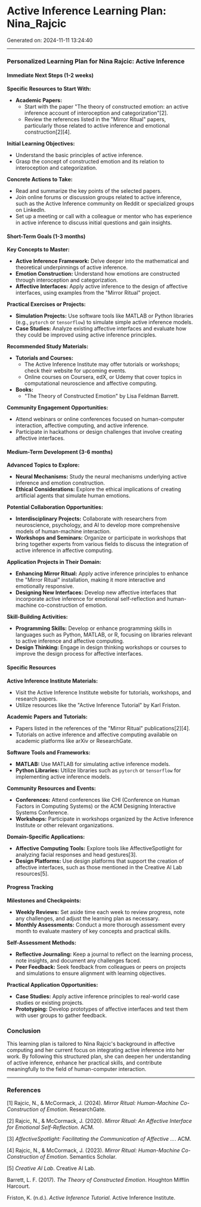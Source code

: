 # Active Inference Learning Plan: Nina_Rajcic

Generated on: 2024-11-11 13:24:40

---

### Personalized Learning Plan for Nina Rajcic: Active Inference

#### Immediate Next Steps (1-2 weeks)

**Specific Resources to Start With:**
- **Academic Papers:**
  - Start with the paper "The theory of constructed emotion: an active inference account of interoception and categorization"[2].
  - Review the references listed in the "Mirror Ritual" papers, particularly those related to active inference and emotional construction[2][4].

**Initial Learning Objectives:**
  - Understand the basic principles of active inference.
  - Grasp the concept of constructed emotion and its relation to interoception and categorization.

**Concrete Actions to Take:**
  - Read and summarize the key points of the selected papers.
  - Join online forums or discussion groups related to active inference, such as the Active Inference community on Reddit or specialized groups on LinkedIn.
  - Set up a meeting or call with a colleague or mentor who has experience in active inference to discuss initial questions and gain insights.

#### Short-Term Goals (1-3 months)

**Key Concepts to Master:**
  - **Active Inference Framework:** Delve deeper into the mathematical and theoretical underpinnings of active inference.
  - **Emotion Construction:** Understand how emotions are constructed through interoception and categorization.
  - **Affective Interfaces:** Apply active inference to the design of affective interfaces, using examples from the "Mirror Ritual" project.

**Practical Exercises or Projects:**
  - **Simulation Projects:** Use software tools like MATLAB or Python libraries (e.g., `pytorch` or `tensorflow`) to simulate simple active inference models.
  - **Case Studies:** Analyze existing affective interfaces and evaluate how they could be improved using active inference principles.

**Recommended Study Materials:**
  - **Tutorials and Courses:**
    - The Active Inference Institute may offer tutorials or workshops; check their website for upcoming events.
    - Online courses on Coursera, edX, or Udemy that cover topics in computational neuroscience and affective computing.
  - **Books:**
    - "The Theory of Constructed Emotion" by Lisa Feldman Barrett.

**Community Engagement Opportunities:**
  - Attend webinars or online conferences focused on human-computer interaction, affective computing, and active inference.
  - Participate in hackathons or design challenges that involve creating affective interfaces.

#### Medium-Term Development (3-6 months)

**Advanced Topics to Explore:**
  - **Neural Mechanisms:** Study the neural mechanisms underlying active inference and emotion construction.
  - **Ethical Considerations:** Explore the ethical implications of creating artificial agents that simulate human emotions.

**Potential Collaboration Opportunities:**
  - **Interdisciplinary Projects:** Collaborate with researchers from neuroscience, psychology, and AI to develop more comprehensive models of human-machine interaction.
  - **Workshops and Seminars:** Organize or participate in workshops that bring together experts from various fields to discuss the integration of active inference in affective computing.

**Application Projects in Their Domain:**
  - **Enhancing Mirror Ritual:** Apply active inference principles to enhance the "Mirror Ritual" installation, making it more interactive and emotionally responsive.
  - **Designing New Interfaces:** Develop new affective interfaces that incorporate active inference for emotional self-reflection and human-machine co-construction of emotion.

**Skill-Building Activities:**
  - **Programming Skills:** Develop or enhance programming skills in languages such as Python, MATLAB, or R, focusing on libraries relevant to active inference and affective computing.
  - **Design Thinking:** Engage in design thinking workshops or courses to improve the design process for affective interfaces.

#### Specific Resources

**Active Inference Institute Materials:**
  - Visit the Active Inference Institute website for tutorials, workshops, and research papers.
  - Utilize resources like the "Active Inference Tutorial" by Karl Friston.

**Academic Papers and Tutorials:**
  - Papers listed in the references of the "Mirror Ritual" publications[2][4].
  - Tutorials on active inference and affective computing available on academic platforms like arXiv or ResearchGate.

**Software Tools and Frameworks:**
  - **MATLAB:** Use MATLAB for simulating active inference models.
  - **Python Libraries:** Utilize libraries such as `pytorch` or `tensorflow` for implementing active inference models.

**Community Resources and Events:**
  - **Conferences:** Attend conferences like CHI (Conference on Human Factors in Computing Systems) or the ACM Designing Interactive Systems Conference.
  - **Workshops:** Participate in workshops organized by the Active Inference Institute or other relevant organizations.

**Domain-Specific Applications:**
  - **Affective Computing Tools:** Explore tools like AffectiveSpotlight for analyzing facial responses and head gestures[3].
  - **Design Platforms:** Use design platforms that support the creation of affective interfaces, such as those mentioned in the Creative AI Lab resources[5].

#### Progress Tracking

**Milestones and Checkpoints:**
  - **Weekly Reviews:** Set aside time each week to review progress, note any challenges, and adjust the learning plan as necessary.
  - **Monthly Assessments:** Conduct a more thorough assessment every month to evaluate mastery of key concepts and practical skills.

**Self-Assessment Methods:**
  - **Reflective Journaling:** Keep a journal to reflect on the learning process, note insights, and document any challenges faced.
  - **Peer Feedback:** Seek feedback from colleagues or peers on projects and simulations to ensure alignment with learning objectives.

**Practical Application Opportunities:**
  - **Case Studies:** Apply active inference principles to real-world case studies or existing projects.
  - **Prototyping:** Develop prototypes of affective interfaces and test them with user groups to gather feedback.

### Conclusion

This learning plan is tailored to Nina Rajcic's background in affective computing and her current focus on integrating active inference into her work. By following this structured plan, she can deepen her understanding of active inference, enhance her practical skills, and contribute meaningfully to the field of human-computer interaction.

---

### References

[1] Rajcic, N., & McCormack, J. (2024). *Mirror Ritual: Human-Machine Co-Construction of Emotion*. ResearchGate.

[2] Rajcic, N., & McCormack, J. (2020). *Mirror Ritual: An Affective Interface for Emotional Self-Reflection*. ACM.

[3] *AffectiveSpotlight: Facilitating the Communication of Affective ...*. ACM.

[4] Rajcic, N., & McCormack, J. (2023). *Mirror Ritual: Human-Machine Co-Construction of Emotion*. Semantics Scholar.

[5] *Creative AI Lab*. Creative AI Lab.

 Barrett, L. F. (2017). *The Theory of Constructed Emotion*. Houghton Mifflin Harcourt.

 Friston, K. (n.d.). *Active Inference Tutorial*. Active Inference Institute.